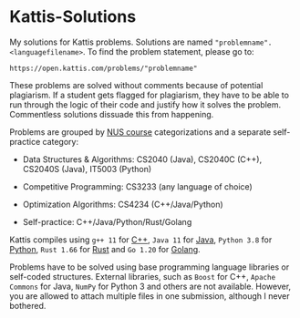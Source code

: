 # Kattis-Solutions

My solutions for Kattis problems. Solutions are named `"problemname".<languagefilename>`. To find the problem statement, please go to:
```
https://open.kattis.com/problems/"problemname"
```

These problems are solved without comments because of potential plagiarism. If a student gets flagged for plagiarism, they have to be able to run through the logic of their code and justify how it solves the problem. Commentless solutions dissuade this from happening.

Problems are grouped by [NUS course](https://nus.kattis.com/courses) categorizations and a separate self-practice category:

* Data Structures & Algorithms: CS2040 (Java), CS2040C (C++), CS2040S (Java), IT5003 (Python)

* Competitive Programming: CS3233 (any language of choice)

* Optimization Algorithms: CS4234 (C++/Java/Python)

* Self-practice: C++/Java/Python/Rust/Golang

Kattis compiles using `g++ 11` for [C++](https://open.kattis.com/languages/cpp), `Java 11` for [Java](https://open.kattis.com/languages/java), `Python 3.8` for [Python](https://open.kattis.com/languages/python3), `Rust 1.66` for [Rust](https://open.kattis.com/languages/rust) and `Go 1.20` for [Golang](https://open.kattis.com/languages/go).

Problems have to be solved using base programming language libraries or self-coded structures. External libraries, such as `Boost` for C++, `Apache Commons` for Java, `NumPy` for Python 3 and others are not available. However, you are allowed to attach multiple files in one submission, although I never bothered.

